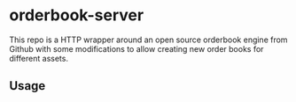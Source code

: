 # orderbook-server

This repo is a HTTP wrapper around an open source orderbook engine from Github with some modifications to allow creating new order books for different assets. 

## Usage

